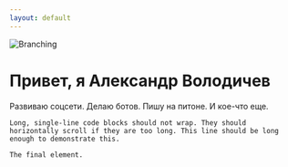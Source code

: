 ```yaml
---
layout: default
---
```


![Branching](https://volodichev.com/wp-content/uploads/2018/06/ava-300x300.png)

# Привет, я Александр Володичев

Развиваю соцсети. Делаю ботов. Пишу на питоне. И кое-что еще.

```
Long, single-line code blocks should not wrap. They should horizontally scroll if they are too long. This line should be long enough to demonstrate this.
```

```
The final element.
```
